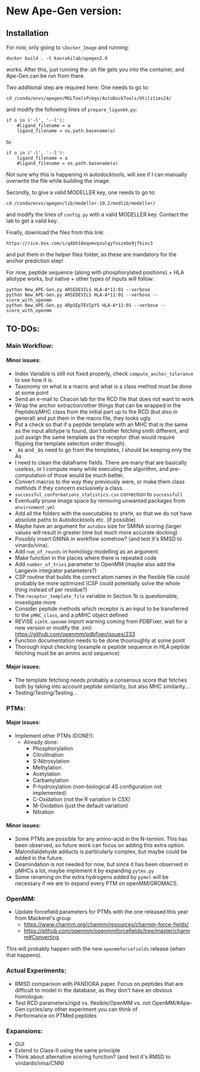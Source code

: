 # New Ape-Gen version:

## Installation

For now, only going to `\Docker_Image` and running:
```
docker build . -t kavrakilab/apegen2.0
```

works. After this, just running the .sh file gets you into the container, and Ape-Gen can be run from there. 

Two additional step are required here: One needs to go to:

```
cd /conda/envs/apegen/MGLToolsPckgs/AutoDockTools/Utilities24/
```

and modify the following lines of `prepare_ligand4.py`:

```
if o in ('-l', '--l'):
	#ligand_filename = a
	ligand_filename = os.path.basename(a) 
```

to

```
if o in ('-l', '--l'):
	ligand_filename = a
	#ligand_filename = os.path.basename(a)
```
Not sure why this is happening in autodocktools, will see if I can manually overwrite the file while building the image. 

Secondly, to give a valid MODELLER key, one needs to go to:

```
cd /conda/envs/apegen/lib/modeller-10.2/modlib/modeller/
```

and modify the lines of `config.py` with a valid MODELLER key. Contact the lab to get a valid key.

Finally, download the files from this link:

```
https://rice.box.com/s/q4bh18eqvmvpzulqyfoszebo9jfkivc3
```

and put them in the helper files folder, as these are mandatory for the anchor prediction step!


For now, peptide sequence (along with phosphorylated positions) + HLA allotype works, but native + other types of inputs will follow:

```
python New_APE-Gen.py ARSEDEVILS HLA-A*11:01 --verbose
python New_APE-Gen.py ARSEDEVILS HLA-A*11:01 --verbose --score_with_openmm
python New_APE-Gen.py ARpSEpTEVIpYS HLA-A*11:01 --verbose --score_with_openmm
```

## TO-DOs:

### Main Workflow:

#### Minor issues:
- Index Variable is still not fixed properly, check `compute_anchor_tolerance` to see how it is. 
- Taxonomy on what is a macro and what is a class method must be done at some point
- Send an e-mail to Chacon lab for the RCD file that does not want to work
- Wrap the anchor extraction/other things that can be wrapped in the Peptide/pMHC class from the initial part up to the RCD (but also in general) and put them in the macro file, they looks ugly.
- Put a check so that if a peptide template with an MHC that is the same as the input allotype is found, don't bother fetching smth different, and just assign the same template as the receptor (that would require flipping the template selection order though). 
- `_A`s and `_B`s need to go from the templates, I should be keeping only the As
- I need to clean the dataframe fields. There are many that are basically useless, or I compute many while executing the algorithm, and pre-computation of those would be much better. 
- Convert macros to the way they previously were, or make them class methods if they concern exclusively a class. 
- `successful_conformations_statistics.csv` correction to `successfull`
- Eventually prune image space by removing unwanted packages from `environment.yml`
- Add all the folders with the executables to `$PATH`, so that we do not have absolute paths to Autodocktools etc. (if possible)
- Maybe have an argument for `autobox` size for SMINA scoring (larger values will result in greater time but much more accurate docking)
- Possibly insert GNINA in workflow somehow? (and test it's RMSD to vinardo/vina).
- Add `num_of_rounds` in homology modelling as an argument. 
- Make function in the places where there is repeated code
- Add `number_of_tries` parameter to OpenMM (maybe also add the Langevin integrator patameters?)
- CSP routine that builds the correct atom names in the flexible file could probably be more optimized (CSP could potentially solve the whole thing instead of per residue?)
- The `receptor_template_file` variable in Section 1b is questionable, investigate more
- Consider peptide methods which receptor is an input to be transferred to the `pMHC_class`, and a pMHC object defined
- REVISE `simtk.openmm` import warning coming from PDBFixer, wait for a new version or modify the .xml: https://github.com/openmm/pdbfixer/issues/233
- Function documentation needs to be done thouroughly at some point
- Thorough input checking (example is peptide sequence in HLA peptide fetching must be an amino acid sequence)

#### Major issues:
- The template fetching needs probably a consensus score that fetches both by taking into account peptide similarity, but also MHC similarity...
- Testing/Testing/Testing...

### PTMs:

#### Major issues:
- Implement other PTMs (DONE!):
	- Already done:
		- Phosphorylation
		- Citrullination
		- S-Nitrosylation
		- Methylation
		- Acetylation
		- Carbamylation
		- P-hydroxylation (non-biological 4S configuration not implemented)
		- C-Oxidation (not the R variation in CSX)
		- M-Oxidation (just the default variation)
		- Nitration

#### Minor issues:
- Some PTMs are possible for any amino-acid in the N-termini. This has been observed, so future work can focus on adding this extra option. 
- Malondialdehyde adducts is particularly complex, but maybe could be added in the future. 
- Deamindation is not needed for now, but since it has been observed in pMHCs a lot, maybe implement it by expanding `pytms.py`
- Some renaming on the extra hydrogens added by `pymol` will be necessary if we are to expand every PTM on openMM/GROMACS. 

### OpenMM:
- Update forcefield parameters for PTMs with the one released this year from Mackerel's group
	- https://www.charmm.org/charmm/resources/charmm-force-fields/
	- https://github.com/openmm/openmmforcefields/tree/master/charmm#Converting

This will probably happen with the new `openmmforcefields` release (when that happens). 

### Actual Experiments:

- RMSD comparison with PANDORA paper. Focus on peptides that are difficult to model in the database, as they don't have an obvious homologue. 
- Test RCD parameters/rigid vs. flexible/OpenMM vs. not OpenMM/#Ape-Gen cycles/any other experiment you can think of
- Performance on PTMed peptides

### Expansions:

- GUI
- Extend to Class-II using the same principle
- Think about alternative scoring function? (and test it's RMSD to vindardo/vina/CNN)
